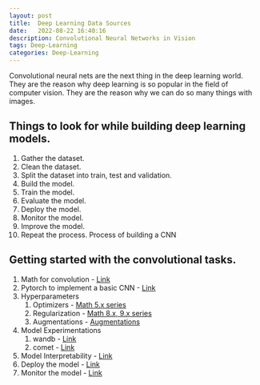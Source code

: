 ```yaml
---
layout: post
title:  Deep Learning Data Sources
date:   2022-08-22 16:40:16
description: Convolutional Neural Networks in Vision
tags: Deep-Learning
categories: Deep-Learning
---
```


Convolutional neural nets are the next thing in the deep learning world. They are the reason why deep learning is so popular in the field of computer vision. They are the reason why we can do so many things with images. 


## Things to look for while building deep learning models.
1. Gather the dataset.
2. Clean the dataset.
3. Split the dataset into train, test and validation.
4. Build the model.
5. Train the model.
6. Evaluate the model.
7. Deploy the model.
8. Monitor the model.
9. Improve the model.
10. Repeat the process.
Process of building a CNN

## Getting started with the convolutional tasks. 
1. Math for convolution - [Link](https://www.youtube.com/watch?v=aircAruvnKk&list=PLZHQObOWTQDNU6R1_67000Dx_ZCJB-3pi&pp=iAQB)
2. Pytorch to implement a basic CNN - [Link](https://pytorch.org/tutorials/beginner/blitz/cifar10_tutorial.html)
3. Hyperparameters
    1. Optimizers - [Math 5.x series](https://www.youtube.com/watch?v=joKs2EJ9Z8w&list=PLyqSpQzTE6M9gCgajvQbc68Hk_JKGBAYT&index=35&pp=iAQB)
    2. Regularization - [Math 8.x, 9.x series]((https://www.youtube.com/watch?v=joKs2EJ9Z8w&list=PLyqSpQzTE6M9gCgajvQbc68Hk_JKGBAYT&index=35&pp=iAQB))
    3. Augmentations - [Augmentations](https://albumentations.ai/docs/api_reference/augmentations/)
4. Model Experimentations
    1. wandb - [Link](https://colab.research.google.com/github/wandb/examples/blob/master/colabs/pytorch/Simple_PyTorch_Integration.ipynb)
    2. comet - [Link](https://colab.research.google.com/github/comet-ml/comet-examples/blob/master/integrations/model-training/pytorch/notebooks/Comet_and_Pytorch.ipynb)
5. Model Interpretability - [Link](https://captum.ai/tutorials/Resnet_TorchVision_Interpret)
6. Deploy the model - [Link](https://pytorch.org/tutorials/intermediate/flask_rest_api_tutorial.html)
7. Monitor the model - [Link](https://neptune.ai/blog/how-to-monitor-your-models-in-production-guide)





